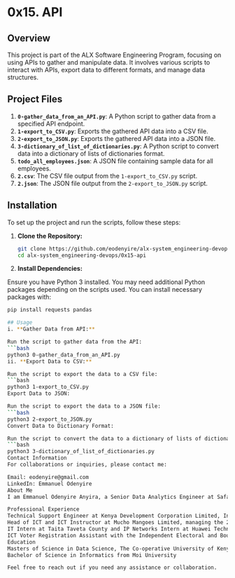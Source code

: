 # 0x15. API

## Overview

This project is part of the ALX Software Engineering Program, focusing on using APIs to gather and manipulate data. It involves various scripts to interact with APIs, export data to different formats, and manage data structures.

## Project Files

1. **`0-gather_data_from_an_API.py`**: A Python script to gather data from a specified API endpoint.
2. **`1-export_to_CSV.py`**: Exports the gathered API data into a CSV file.
3. **`2-export_to_JSON.py`**: Exports the gathered API data into a JSON file.
4. **`3-dictionary_of_list_of_dictionaries.py`**: A Python script to convert data into a dictionary of lists of dictionaries format.
5. **`todo_all_employees.json`**: A JSON file containing sample data for all employees.
6. **`2.csv`**: The CSV file output from the `1-export_to_CSV.py` script.
7. **`2.json`**: The JSON file output from the `2-export_to_JSON.py` script.

## Installation

To set up the project and run the scripts, follow these steps:

1. **Clone the Repository:**

   ```bash
   git clone https://github.com/eodenyire/alx-system_engineering-devops.git
   cd alx-system_engineering-devops/0x15-api

2. **Install Dependencies:**

Ensure you have Python 3 installed. You may need additional Python packages depending on the scripts used. You can install necessary packages with:

   ```bash
   pip install requests pandas

## Usage
i. **Gather Data from API:**

Run the script to gather data from the API:
 ```bash
   python3 0-gather_data_from_an_API.py
ii. **Export Data to CSV:**

Run the script to export the data to a CSV file:
   ```bash
python3 1-export_to_CSV.py
Export Data to JSON:

Run the script to export the data to a JSON file:
```bash
python3 2-export_to_JSON.py
Convert Data to Dictionary Format:

Run the script to convert the data to a dictionary of lists of dictionaries format:
```bash
python3 3-dictionary_of_list_of_dictionaries.py
Contact Information
For collaborations or inquiries, please contact me:

Email: eodenyire@gmail.com
LinkedIn: Emmanuel Odenyire
About Me
I am Emmanuel Odenyire Anyira, a Senior Data Analytics Engineer at Safaricom PLC and a Graduate Student in the Masters of Science in Data Science program at The Cooperative University of Kenya. I am also an ALX Software Engineering student.

Professional Experience
Technical Support Engineer at Kenya Development Corporation Limited, Industrial and Commercial Development Corporation, and Sote Hub.
Head of ICT and ICT Instructor at Mucho Mangoes Limited, managing the 21st Century Digital Century Program to train rural farmers.
IT Intern at Taita Taveta County and IP Networks Intern at Huawei Technologies Kenya Limited.
ICT Voter Registration Assistant with the Independent Electoral and Boundaries Commission and Content Supervisor - KPHC by Kenya National Bureau of Statistics.
Education
Masters of Science in Data Science, The Co-operative University of Kenya (current)
Bachelor of Science in Informatics from Moi University

Feel free to reach out if you need any assistance or collaboration.
